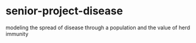 # senior-project-disease
modeling the spread of disease through a population and the value of herd immunity
